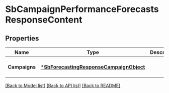 # SbCampaignPerformanceForecastsResponseContent

## Properties
Name | Type | Description | Notes
------------ | ------------- | ------------- | -------------
**Campaigns** | [***SbForecastingResponseCampaignObject**](SBForecastingResponseCampaignObject.md) |  | [optional] [default to null]

[[Back to Model list]](../README.md#documentation-for-models) [[Back to API list]](../README.md#documentation-for-api-endpoints) [[Back to README]](../README.md)

